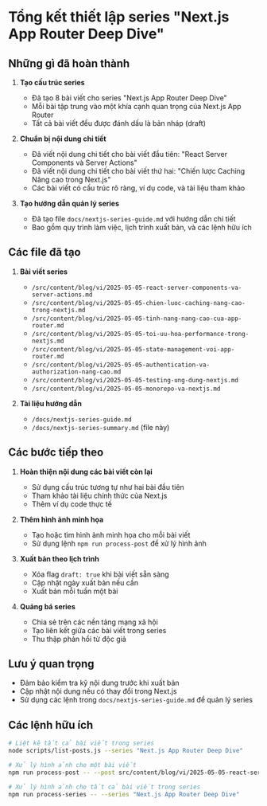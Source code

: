 # Tổng kết thiết lập series "Next.js App Router Deep Dive"

## Những gì đã hoàn thành

1. **Tạo cấu trúc series**
   - Đã tạo 8 bài viết cho series "Next.js App Router Deep Dive"
   - Mỗi bài tập trung vào một khía cạnh quan trọng của Next.js App Router
   - Tất cả bài viết đều được đánh dấu là bản nháp (draft)

2. **Chuẩn bị nội dung chi tiết**
   - Đã viết nội dung chi tiết cho bài viết đầu tiên: "React Server Components và Server Actions"
   - Đã viết nội dung chi tiết cho bài viết thứ hai: "Chiến lược Caching Nâng cao trong Next.js"
   - Các bài viết có cấu trúc rõ ràng, ví dụ code, và tài liệu tham khảo

3. **Tạo hướng dẫn quản lý series**
   - Đã tạo file `docs/nextjs-series-guide.md` với hướng dẫn chi tiết
   - Bao gồm quy trình làm việc, lịch trình xuất bản, và các lệnh hữu ích

## Các file đã tạo

1. **Bài viết series**
   - `/src/content/blog/vi/2025-05-05-react-server-components-va-server-actions.md`
   - `/src/content/blog/vi/2025-05-05-chien-luoc-caching-nang-cao-trong-nextjs.md`
   - `/src/content/blog/vi/2025-05-05-tinh-nang-nang-cao-cua-app-router.md`
   - `/src/content/blog/vi/2025-05-05-toi-uu-hoa-performance-trong-nextjs.md`
   - `/src/content/blog/vi/2025-05-05-state-management-voi-app-router.md`
   - `/src/content/blog/vi/2025-05-05-authentication-va-authorization-nang-cao.md`
   - `/src/content/blog/vi/2025-05-05-testing-ung-dung-nextjs.md`
   - `/src/content/blog/vi/2025-05-05-monorepo-va-nextjs.md`

2. **Tài liệu hướng dẫn**
   - `/docs/nextjs-series-guide.md`
   - `/docs/nextjs-series-summary.md` (file này)

## Các bước tiếp theo

1. **Hoàn thiện nội dung các bài viết còn lại**
   - Sử dụng cấu trúc tương tự như hai bài đầu tiên
   - Tham khảo tài liệu chính thức của Next.js
   - Thêm ví dụ code thực tế

2. **Thêm hình ảnh minh họa**
   - Tạo hoặc tìm hình ảnh minh họa cho mỗi bài viết
   - Sử dụng lệnh `npm run process-post` để xử lý hình ảnh

3. **Xuất bản theo lịch trình**
   - Xóa flag `draft: true` khi bài viết sẵn sàng
   - Cập nhật ngày xuất bản nếu cần
   - Xuất bản mỗi tuần một bài

4. **Quảng bá series**
   - Chia sẻ trên các nền tảng mạng xã hội
   - Tạo liên kết giữa các bài viết trong series
   - Thu thập phản hồi từ độc giả

## Lưu ý quan trọng

- Đảm bảo kiểm tra kỹ nội dung trước khi xuất bản
- Cập nhật nội dung nếu có thay đổi trong Next.js
- Sử dụng các lệnh trong `docs/nextjs-series-guide.md` để quản lý series

## Các lệnh hữu ích

```bash
# Liệt kê tất cả bài viết trong series
node scripts/list-posts.js --series "Next.js App Router Deep Dive"

# Xử lý hình ảnh cho một bài viết
npm run process-post -- --post src/content/blog/vi/2025-05-05-react-server-components-va-server-actions.md

# Xử lý hình ảnh cho tất cả bài viết trong series
npm run process-series -- --series "Next.js App Router Deep Dive"
```